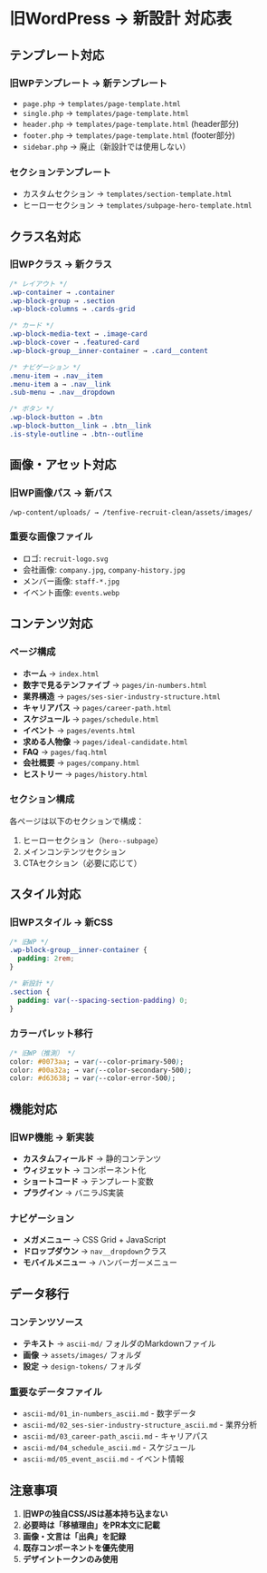 # 旧WordPress → 新設計 対応表

## テンプレート対応

### 旧WPテンプレート → 新テンプレート
- `page.php` → `templates/page-template.html`
- `single.php` → `templates/page-template.html`
- `header.php` → `templates/page-template.html` (header部分)
- `footer.php` → `templates/page-template.html` (footer部分)
- `sidebar.php` → 廃止（新設計では使用しない）

### セクションテンプレート
- カスタムセクション → `templates/section-template.html`
- ヒーローセクション → `templates/subpage-hero-template.html`

## クラス名対応

### 旧WPクラス → 新クラス
```css
/* レイアウト */
.wp-container → .container
.wp-block-group → .section
.wp-block-columns → .cards-grid

/* カード */
.wp-block-media-text → .image-card
.wp-block-cover → .featured-card
.wp-block-group__inner-container → .card__content

/* ナビゲーション */
.menu-item → .nav__item
.menu-item a → .nav__link
.sub-menu → .nav__dropdown

/* ボタン */
.wp-block-button → .btn
.wp-block-button__link → .btn__link
.is-style-outline → .btn--outline
```

## 画像・アセット対応

### 旧WP画像パス → 新パス
```
/wp-content/uploads/ → /tenfive-recruit-clean/assets/images/
```

### 重要な画像ファイル
- ロゴ: `recruit-logo.svg`
- 会社画像: `company.jpg`, `company-history.jpg`
- メンバー画像: `staff-*.jpg`
- イベント画像: `events.webp`

## コンテンツ対応

### ページ構成
- **ホーム** → `index.html`
- **数字で見るテンファイブ** → `pages/in-numbers.html`
- **業界構造** → `pages/ses-sier-industry-structure.html`
- **キャリアパス** → `pages/career-path.html`
- **スケジュール** → `pages/schedule.html`
- **イベント** → `pages/events.html`
- **求める人物像** → `pages/ideal-candidate.html`
- **FAQ** → `pages/faq.html`
- **会社概要** → `pages/company.html`
- **ヒストリー** → `pages/history.html`

### セクション構成
各ページは以下のセクションで構成：
1. ヒーローセクション（`hero--subpage`）
2. メインコンテンツセクション
3. CTAセクション（必要に応じて）

## スタイル対応

### 旧WPスタイル → 新CSS
```css
/* 旧WP */
.wp-block-group__inner-container {
  padding: 2rem;
}

/* 新設計 */
.section {
  padding: var(--spacing-section-padding) 0;
}
```

### カラーパレット移行
```css
/* 旧WP（推測） */
color: #0073aa; → var(--color-primary-500);
color: #00a32a; → var(--color-secondary-500);
color: #d63638; → var(--color-error-500);
```

## 機能対応

### 旧WP機能 → 新実装
- **カスタムフィールド** → 静的コンテンツ
- **ウィジェット** → コンポーネント化
- **ショートコード** → テンプレート変数
- **プラグイン** → バニラJS実装

### ナビゲーション
- **メガメニュー** → CSS Grid + JavaScript
- **ドロップダウン** → `nav__dropdown`クラス
- **モバイルメニュー** → ハンバーガーメニュー

## データ移行

### コンテンツソース
- **テキスト** → `ascii-md/` フォルダのMarkdownファイル
- **画像** → `assets/images/` フォルダ
- **設定** → `design-tokens/` フォルダ

### 重要なデータファイル
- `ascii-md/01_in-numbers_ascii.md` - 数字データ
- `ascii-md/02_ses-sier-industry-structure_ascii.md` - 業界分析
- `ascii-md/03_career-path_ascii.md` - キャリアパス
- `ascii-md/04_schedule_ascii.md` - スケジュール
- `ascii-md/05_event_ascii.md` - イベント情報

## 注意事項

1. **旧WPの独自CSS/JSは基本持ち込まない**
2. **必要時は「移植理由」をPR本文に記載**
3. **画像・文言は「出典」を記録**
4. **既存コンポーネントを優先使用**
5. **デザイントークンのみ使用**
